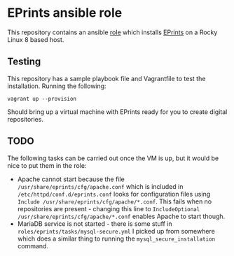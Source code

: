 EPrints ansible role
====================

This repository contains an ansible [role](https://docs.ansible.com/ansible/latest/user_guide/playbooks_reuse_roles.html) which installs [EPrints](https://www.eprints.org) on a Rocky Linux 8 based host.

Testing
-------
This repository has a sample playbook file and Vagrantfile to test the installation. Running the following:
```
vagrant up --provision
```
Should bring up a virtual machine with EPrints ready for you to create digital repositories.

TODO
----

The following tasks can be carried out once the VM is up, but it would be nice to put them in the role:

* Apache cannot start because the file `/usr/share/eprints/cfg/apache.conf` which is included in `/etc/httpd/conf.d/eprints.conf` looks for configuration files using `Include /usr/share/eprints/cfg/apache/*.conf`. This fails when no repositories are present - changing this line to `IncludeOptional /usr/share/eprints/cfg/apache/*.conf` enables Apache to start though.
* MariaDB service is not started - there is some stuff in `roles/eprints/tasks/mysql-secure.yml` I picked up from somewhere which does a similar thing to running the `mysql_secure_installation` command.